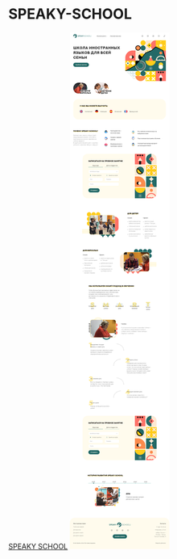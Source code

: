 # SPEAKY-SCHOOL
[SPEAKY SCHOOL](https://qmorozov.github.io/SPEAKY-SCHOOL/app/index.html)
![alt text](app/images/readmy-photo.png "SPEAKY-SCHOOL")
